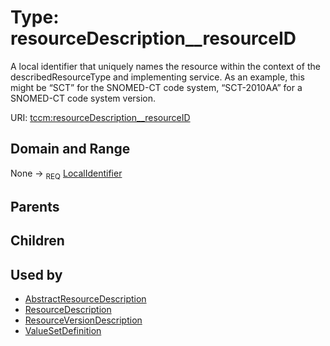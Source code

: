 
# Type: resourceDescription__resourceID


A local identifier that uniquely names the resource within the context of the describedResourceType and
implementing service. As an example, this might be “SCT” for the SNOMED-CT code system, “SCT-2010AA” for a
SNOMED-CT code system version.

URI: [tccm:resourceDescription__resourceID](https://hotecosystem.org/tccm/resourceDescription__resourceID)


## Domain and Range

None ->  <sub>REQ</sub> [LocalIdentifier](types/LocalIdentifier.md)

## Parents


## Children


## Used by

 * [AbstractResourceDescription](AbstractResourceDescription.md)
 * [ResourceDescription](ResourceDescription.md)
 * [ResourceVersionDescription](ResourceVersionDescription.md)
 * [ValueSetDefinition](ValueSetDefinition.md)
